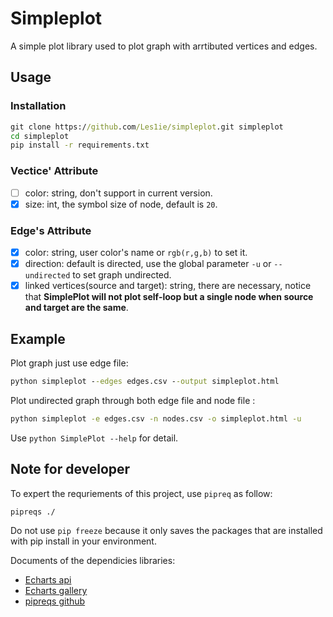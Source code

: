 # Simpleplot

A simple plot library used to plot graph with arrtibuted vertices and edges.

## Usage

### Installation

```cmd
git clone https://github.com/Les1ie/simpleplot.git simpleplot
cd simpleplot
pip install -r requirements.txt
```

### Vectice' Attribute
- [ ] color: string, don't support in current version. 
- [x] size: int, the symbol size of node, default is `20`.

### Edge's Attribute
- [x] color: string, user color's name or `rgb(r,g,b)` to set it.
- [x] direction: default is directed, use the global parameter `-u` or `--undirected` to set graph undirected.
- [x] linked vertices(source and target): string, there are necessary, notice that **SimplePlot will not plot self-loop but a single node when source and target are the same**.

## Example

Plot graph just use edge file:
```cmd
python simpleplot --edges edges.csv --output simpleplot.html
```

Plot undirected graph through both edge file and node file :
```cmd
python simpleplot -e edges.csv -n nodes.csv -o simpleplot.html -u
```

Use `python SimplePlot --help` for detail.

## Note for developer

To expert the requriements of this project, use `pipreq` as follow:
```cmd
pipreqs ./
```

Do not use `pip freeze` because it only saves the packages that are installed with pip install in your environment.
 
Documents of the dependicies libraries:
- [Echarts api](https://pyecharts.org/#/zh-cn/series_options?id=linestyleopts%ef%bc%9a%e7%ba%bf%e6%a0%b7%e5%bc%8f%e9%85%8d%e7%bd%ae%e9%a1%b9)
- [Echarts gallery](https://gallery.pyecharts.org/#/Graph/graph_les_miserables)
- [pipreqs github](https://github.com/bndr/pipreqs)